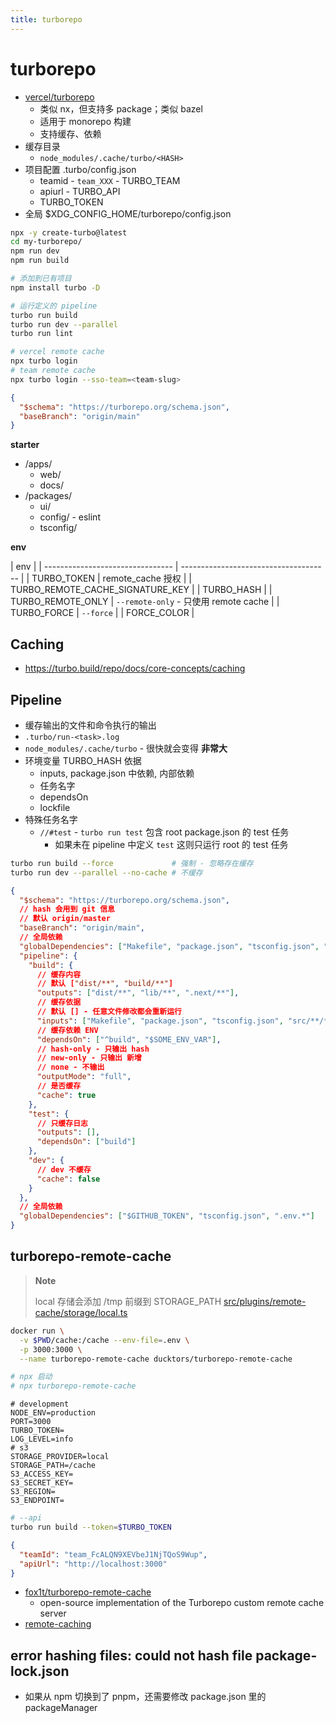 ```yaml
---
title: turborepo
---
```


# turborepo

- [vercel/turborepo](https://github.com/vercel/turborepo)
  - 类似 nx，但支持多 package；类似 bazel
  - 适用于 monorepo 构建
  - 支持缓存、依赖
- 缓存目录
  - `node_modules/.cache/turbo/<HASH>`
- 项目配置 .turbo/config.json
  - teamid - `team_XXX` - TURBO_TEAM
  - apiurl - TURBO_API
  - TURBO_TOKEN
- 全局 $XDG_CONFIG_HOME/turborepo/config.json

```bash
npx -y create-turbo@latest
cd my-turborepo/
npm run dev
npm run build

# 添加到已有项目
npm install turbo -D

# 运行定义的 pipeline
turbo run build
turbo run dev --parallel
turbo run lint

# vercel remote cache
npx turbo login
# team remote cache
npx turbo login --sso-team=<team-slug>
```

```json title="turbo.json"
{
  "$schema": "https://turborepo.org/schema.json",
  "baseBranch": "origin/main"
}
```

**starter**

- /apps/
  - web/
  - docs/
- /packages/
  - ui/
  - config/ - eslint
  - tsconfig/

**env**

| env                              |
| -------------------------------- | ------------------------------------- |
| TURBO_TOKEN                      | remote_cache 授权                     |
| TURBO_REMOTE_CACHE_SIGNATURE_KEY |
| TURBO_HASH                       |
| TURBO_REMOTE_ONLY                | `--remote-only` - 只使用 remote cache |
| TURBO_FORCE                      | `--force`                             |
| FORCE_COLOR                      |

## Caching

- https://turbo.build/repo/docs/core-concepts/caching

## Pipeline

- 缓存输出的文件和命令执行的输出
- `.turbo/run-<task>.log`
- `node_modules/.cache/turbo` - 很快就会变得 **非常大**
- 环境变量 TURBO_HASH 依据
  - inputs, package.json 中依赖, 内部依赖
  - 任务名字
  - dependsOn
  - lockfile
- 特殊任务名字
  - `//#test` - `turbo run test` 包含 root package.json 的 test 任务
    - 如果未在 pipeline 中定义 `test` 这则只运行 root 的 test 任务

```bash
turbo run build --force             # 强制 - 忽略存在缓存
turbo run dev --parallel --no-cache # 不缓存
```

```json
{
  "$schema": "https://turborepo.org/schema.json",
  // hash 会用到 git 信息
  // 默认 origin/master
  "baseBranch": "origin/main",
  // 全局依赖
  "globalDependencies": ["Makefile", "package.json", "tsconfig.json", ".env"],
  "pipeline": {
    "build": {
      // 缓存内容
      // 默认 ["dist/**", "build/**"]
      "outputs": ["dist/**", "lib/**", ".next/**"],
      // 缓存依据
      // 默认 [] - 任意文件修改都会重新运行
      "inputs": ["Makefile", "package.json", "tsconfig.json", "src/**/*.ts", "src/**/*.tsx", "src/**/*.css"],
      // 缓存依赖 ENV
      "dependsOn": ["^build", "$SOME_ENV_VAR"],
      // hash-only - 只输出 hash
      // new-only - 只输出 新增
      // none - 不输出
      "outputMode": "full",
      // 是否缓存
      "cache": true
    },
    "test": {
      // 只缓存日志
      "outputs": [],
      "dependsOn": ["build"]
    },
    "dev": {
      // dev 不缓存
      "cache": false
    }
  },
  // 全局依赖
  "globalDependencies": ["$GITHUB_TOKEN", "tsconfig.json", ".env.*"]
}
```

## turborepo-remote-cache

> **Note**
>
> local 存储会添加 /tmp 前缀到 STORAGE_PATH [src/plugins/remote-cache/storage/local.ts](https://github.com/fox1t/turborepo-remote-cache/blob/main/src/plugins/remote-cache/storage/local.ts)

```bash
docker run \
  -v $PWD/cache:/cache --env-file=.env \
  -p 3000:3000 \
  --name turborepo-remote-cache ducktors/turborepo-remote-cache

# npx 启动
# npx turborepo-remote-cache
```

```env
# development
NODE_ENV=production
PORT=3000
TURBO_TOKEN=
LOG_LEVEL=info
# s3
STORAGE_PROVIDER=local
STORAGE_PATH=/cache
S3_ACCESS_KEY=
S3_SECRET_KEY=
S3_REGION=
S3_ENDPOINT=
```

```bash
# --api
turbo run build --token=$TURBO_TOKEN
```

```json title=".turbo/config.json"
{
  "teamId": "team_FcALQN9XEVbeJ1NjTQoS9Wup",
  "apiUrl": "http://localhost:3000"
}
```

- [fox1t/turborepo-remote-cache](https://github.com/fox1t/turborepo-remote-cache)
  - open-source implementation of the Turborepo custom remote cache server
- [remote-caching](https://turborepo.org/docs/core-concepts/remote-caching)

## error hashing files: could not hash file package-lock.json

- 如果从 npm 切换到了 pnpm，还需要修改 package.json 里的 packageManager
